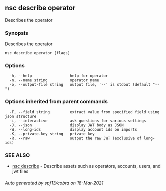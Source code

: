 ## nsc describe operator

Describes the operator

### Synopsis

Describes the operator

```
nsc describe operator [flags]
```

### Options

```
  -h, --help                 help for operator
  -n, --name string          operator name
  -o, --output-file string   output file, '--' is stdout (default "--")
```

### Options inherited from parent commands

```
  -F, --field string         extract value from specified field using json structure
  -i, --interactive          ask questions for various settings
  -J, --json                 display JWT body as JSON
  -W, --long-ids             display account ids on imports
  -K, --private-key string   private key
  -R, --raw                  output the raw JWT (exclusive of long-ids)
```

### SEE ALSO

* [nsc describe](nsc_describe.md)	 - Describe assets such as operators, accounts, users, and jwt files

###### Auto generated by spf13/cobra on 18-Mar-2021
